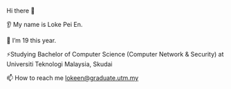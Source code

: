 Hi there 👋

👂 My name is Loke Pei En.

🔭 I’m 19 this year.

⚡Studying Bachelor of Computer Science (Computer Network & Security) at Universiti Teknologi Malaysia, Skudai

📫 How to reach me lokeen@graduate.utm.my
